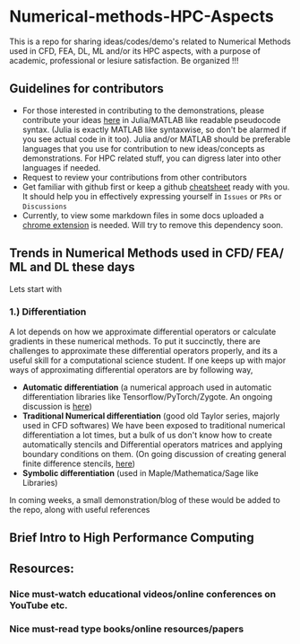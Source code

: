 # Numerical-methods-HPC-Aspects

This is a repo for sharing ideas/codes/demo's related to Numerical Methods used in CFD, FEA, DL, ML and/or its HPC aspects, with a purpose of academic, professional or lesiure satisfaction. Be organized !!!

## Guidelines for contributors
- For those interested in contributing to the demonstrations, please contribute your ideas [here](https://github.com/yewalenikhil65/Numerical-methods-HPC-aspects/discussions) in Julia/MATLAB like readable pseudocode syntax. (Julia is exactly MATLAB like syntaxwise, so don't be alarmed if you see actual code in it too). Julia and/or MATLAB should be preferable languages that you use for contribution to new ideas/concepts as demonstrations. For HPC related stuff, you can digress later into other languages if needed.
- Request to review your contributions from other contributors
- Get familiar with github first or keep a github [cheatsheet](https://github.com/adam-p/markdown-here/wiki/Markdown-Cheatsheet#images) ready with you. It should help you in effectively expressing yourself in `Issues` or `PRs` or `Discussions`
- Currently, to view some markdown files in some docs uploaded a [chrome extension](https://chrome.google.com/webstore/detail/github-math-display/cgolaobglebjonjiblcjagnpmdmlgmda) is needed. Will try to remove this dependency soon.
## Trends in Numerical Methods used in CFD/ FEA/ ML and DL these days
Lets start with 
### 1.) Differentiation
A lot depends on how we approximate differential operators or calculate gradients in these numerical methods. To put it succinctly, there are challenges to approximate these differential operators properly, and its a useful skill for a computational science student. If one keeps up with major ways of approximating differential operators are by following way, 
- **Automatic differentiation** (a numerical approach used in automatic differentiation libraries like Tensorflow/PyTorch/Zygote. An ongoing discussion is [here](https://github.com/yewalenikhil65/Numerical-methods-HPC-aspects/discussions/1)) 
- **Traditional Numerical differentiation** (good old Taylor series, majorly used in CFD softwares) We have been exposed to traditional numerical differentiation a lot times, but a bulk of us don't know how to create automatically stencils and Differential operators matrices and applying boundary conditions on them. (On going discussion of creating general finite difference stencils, [here](https://github.com/yewalenikhil65/Numerical-methods-HPC-aspects/discussions/3))
- **Symbolic differentiation** (used in Maple/Mathematica/Sage like Libraries) 

In coming weeks, a small demonstration/blog of these would be added to the repo, along with useful references


## Brief Intro to High Performance Computing

## Resources: 

### Nice must-watch educational videos/online conferences on YouTube etc. ##

### Nice must-read type books/online resources/papers ##
